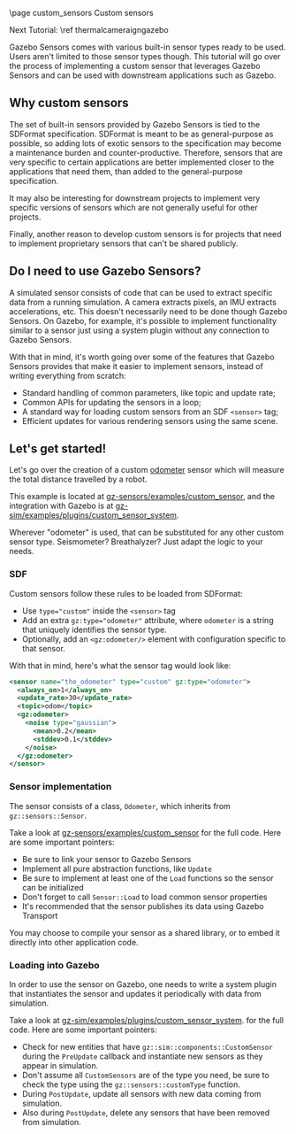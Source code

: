 \page custom_sensors Custom sensors

Next Tutorial: \ref thermalcameraigngazebo

Gazebo Sensors comes with various built-in sensor types ready to be used.
Users aren't limited to those sensor types though. This tutorial will go over
the process of implementing a custom sensor that leverages Gazebo Sensors
and can be used with downstream applications such as Gazebo.

## Why custom sensors

The set of built-in sensors provided by Gazebo Sensors is tied to the
SDFormat specification. SDFormat is meant to be as general-purpose as possible,
so adding lots of exotic sensors to the specification may become a maintenance
burden and counter-productive. Therefore, sensors that are very specific to
certain applications are better implemented closer to the applications that
need them, than added to the general-purpose specification.

It may also be interesting for downstream projects to implement very specific
versions of sensors which are not generally useful for other projects.

Finally, another reason to develop custom sensors is for projects that need to
implement proprietary sensors that can't be shared publicly.

## Do I need to use Gazebo Sensors?

A simulated sensor consists of code that can be used to extract specific data
from a running simulation. A camera extracts pixels, an IMU extracts
accelerations, etc. This doesn't necessarily need to be done though Gazebo
Sensors. On Gazebo, for example, it's possible to implement
functionality similar to a sensor just using a system plugin without any
connection to Gazebo Sensors.

With that in mind, it's worth going over some of the features that Gazebo
Sensors provides that make it easier to implement sensors, instead of writing
everything from scratch:

* Standard handling of common parameters, like topic and update rate;
* Common APIs for updating the sensors in a loop;
* A standard way for loading custom sensors from an SDF `<sensor>` tag;
* Efficient updates for various rendering sensors using the same scene.

## Let's get started!

Let's go over the creation of a custom
[odometer](https://en.wikipedia.org/wiki/Odometer) sensor which will measure
the total distance travelled by a robot.

This example is located at
[gz-sensors/examples/custom_sensor](https://github.com/gazebosim/gz-sensors/tree/main/examples/custom_sensor),
and the integration with Gazebo is at
[gz-sim/examples/plugins/custom_sensor_system](https://github.com/gazebosim/gz-sim/tree/main/examples/plugin/custom_sensor_system).

Wherever "odometer" is used, that can be substituted for any other custom sensor
type. Seismometer? Breathalyzer? Just adapt the logic to your needs.

### SDF

Custom sensors follow these rules to be loaded from SDFormat:

* Use `type="custom"` inside the `<sensor>` tag
* Add an extra `gz:type="odometer"` attribute, where `odometer`
  is a string that uniquely identifies the sensor type.
* Optionally, add an `<gz:odometer/>` element with configuration
  specific to that sensor.

With that in mind, here's what the sensor tag would look like:

```xml
<sensor name="the_odometer" type="custom" gz:type="odometer">
  <always_on>1</always_on>
  <update_rate>30</update_rate>
  <topic>odom</topic>
  <gz:odometer>
    <noise type="gaussian">
      <mean>0.2</mean>
      <stddev>0.1</stddev>
    </noise>
  </gz:odometer>
</sensor>
```

### Sensor implementation

The sensor consists of a class, `Odometer`, which inherits from
`gz::sensors::Sensor`.

Take a look at
[gz-sensors/examples/custom_sensor](https://github.com/gazebosim/gz-sensors/tree/main/examples/custom_sensor)
for the full code. Here are some important pointers:

* Be sure to link your sensor to Gazebo Sensors
* Implement all pure abstraction functions, like `Update`
* Be sure to implement at least one of the `Load` functions so the sensor can be initialized
* Don't forget to call `Sensor::Load` to load common sensor properties
* It's recommended that the sensor publishes its data using Gazebo Transport

You may choose to compile your sensor as a shared library, or to embed it
directly into other application code.

### Loading into Gazebo

In order to use the sensor on Gazebo, one needs to write a system
plugin that instantiates the sensor and updates it periodically with data from
simulation.

Take a look at
[gz-sim/examples/plugins/custom_sensor_system](https://github.com/gazebosim/gz-sim/tree/main/examples/plugin/custom_sensor_system).
for the full code. Here are some important pointers:

* Check for new entities that have `gz::sim::components::CustomSensor`
  during the `PreUpdate` callback and instantiate new sensors as they appear
  in simulation.
* Don't assume all `CustomSensors` are of the type you need, be sure to check
  the type using the `gz::sensors::customType` function.
* During `PostUpdate`, update all sensors with new data coming from simulation.
* Also during `PostUpdate`, delete any sensors that have been removed from
  simulation.
